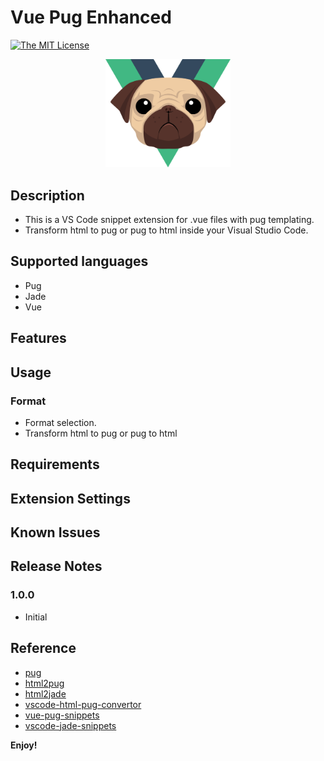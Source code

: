 # Vue Pug Enhanced

[![The MIT License](https://img.shields.io/badge/license-MIT-orange.svg?style=flat-square)](http://opensource.org/licenses/MIT)

<div style="text-align:center;">
<img src="./images/icon.png" style="width: 200px;"/>
</div>

## Description


- This is a VS Code snippet extension for .vue files with pug templating.
- Transform html to pug or pug to html inside your Visual Studio Code.



## Supported languages

- Pug
- Jade
- Vue

## Features

## Usage

### Format

- Format selection.
- Transform html to pug or pug to html

## Requirements

## Extension Settings

## Known Issues

## Release Notes

### 1.0.0

- Initial


## Reference

- [pug](https://github.com/pugjs/pug)
- [html2pug](https://github.com/izolate/html2pug)
- [html2jade](https://github.com/donpark/html2jade)
- [vscode-html-pug-convertor](https://marketplace.visualstudio.com/items?itemName=waynehong.vscode-html-pug-convertor)
- [vue-pug-snippets](https://marketplace.visualstudio.com/items?itemName=kaangokdemir.vue-pug-snippets)
- [vscode-jade-snippets](https://marketplace.visualstudio.com/items?itemName=mrmlnc.vscode-jade-snippets)

**Enjoy!**
